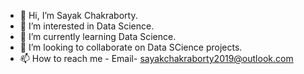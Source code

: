 - 👋 Hi, I’m Sayak Chakraborty.
- 👀 I’m interested in Data Science.
- 🌱 I’m currently learning Data Science.
- 💞️ I’m looking to collaborate on Data SCience projects.
- 📫 How to reach me - Email- sayakchakraborty2019@outlook.com

<!---
sayakc24/sayakc24 is a ✨ special ✨ repository because its `README.md` (this file) appears on your GitHub profile.
You can click the Preview link to take a look at your changes.
--->
